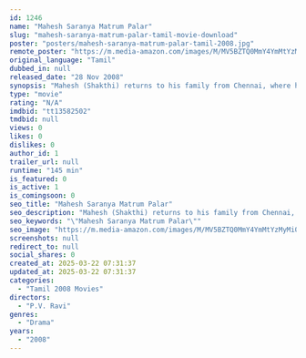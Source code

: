 ```yaml
---
id: 1246
name: "Mahesh Saranya Matrum Palar"
slug: "mahesh-saranya-matrum-palar-tamil-movie-download"
poster: "posters/mahesh-saranya-matrum-palar-tamil-2008.jpg"
remote_poster: "https://m.media-amazon.com/images/M/MV5BZTQ0MmY4YmMtYzMyMi00MGViLWE0YzAtZWMyMzYyMjk4NDMyXkEyXkFqcGc@._V1_SX300.jpg"
original_language: "Tamil"
dubbed_in: null
released_date: "28 Nov 2008"
synopsis: "Mahesh (Shakthi) returns to his family from Chennai, where he is studying. He comes to Chennai for the wedding of his sister Keerthana (Saranya), who he dotes on. He starts telling her about a girl Saranya (Sandhya), with whom he ..."
type: "movie"
rating: "N/A"
imdbid: "tt13582502"
tmdbid: null
views: 0
likes: 0
dislikes: 0
author_id: 1
trailer_url: null
runtime: "145 min"
is_featured: 0
is_active: 1
is_comingsoon: 0
seo_title: "Mahesh Saranya Matrum Palar"
seo_description: "Mahesh (Shakthi) returns to his family from Chennai, where he is studying. He comes to Chennai for the wedding of his sister Keerthana (Saranya), who he dotes on. He starts telling her about a girl Saranya (Sandhya), with whom he ..."
seo_keywords: "\"Mahesh Saranya Matrum Palar\""
seo_image: "https://m.media-amazon.com/images/M/MV5BZTQ0MmY4YmMtYzMyMi00MGViLWE0YzAtZWMyMzYyMjk4NDMyXkEyXkFqcGc@._V1_SX300.jpg"
screenshots: null
redirect_to: null
social_shares: 0
created_at: 2025-03-22 07:31:37
updated_at: 2025-03-22 07:31:37
categories:
  - "Tamil 2008 Movies"
directors:
  - "P.V. Ravi"
genres:
  - "Drama"
years:
  - "2008"
---
```

